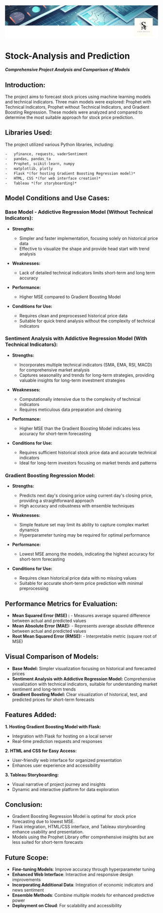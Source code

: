 ![Header](https://github.com/vanillatyy1/23_Stock_price_prediction/blob/cba086b4ff6b098335b2f87cdee2a96823f3be96/Images/readme_image.jpg)
# Stock-Analysis and Prediction
***Comprehensive Project Analysis and Comparison of Models***

## Introduction:
The project aims to forecast stock prices using machine learning models and technical indicators. Three main models were explored: Prophet with Technical Indicators, Prophet without Technical Indicators, and Gradient Boosting Regression. These models were analyzed and compared to determine the most suitable approach for stock price prediction.

## Libraries Used:
The project utilized various Python libraries, including:

    -   yfinance, requests, vaderSentiment
    -   pandas, pandas_ta
    -   Prophet, scikit-learn, numpy
    -   matplotlib, plotly
    -   Flask *(for hosting Gradient Boosting Regression model)*
    -   HTML, CSS *(for web interface creation)*
    -   Tableau *(for storyboarding)*

## Model Conditions and Use Cases:

### **Base Model - Addictive Regression Model (Without Technical Indicators):**

-   **Strengths:**
    -   Simpler and faster implementation,  focusing solely on historical price data
    -   Effective to visualize the shape and provide head start with trend analysis
    
-   **Weaknesses:**
    -   Lack of detailed technical indicators limits short-term and long term accuracy
    
-   **Performance:**
    -   Higher MSE compared to Gradient Boosting Model

-   **Conditions for Use:**
    -   Requires clean and preprocessed historical price data
    -   Suitable for quick trend analysis without the complexity of technical indicators

### Sentiment Analysis with Addictive Regression Model  (With Technical Indicators):

-   **Strengths:**
    -   Incorporates multiple technical indicators (SMA, EMA, RSI, MACD) for comprehensive market analysis
    -   Captures seasonality and trends for long-term strategies, providing valuable insights for long-term investment strategies
    
-   **Weaknesses:**
    -   Computationally intensive due to the complexity of technical indicators
    -   Requires meticulous data preparation and cleaning
    
-   **Performance:**
    -   Higher MSE than the Gradient Boosting Model indicates less accuracy for short-term forecasting

-   **Conditions for Use:**
	- Requires sufficient historical stock price data and accurate technical indicators
	- Ideal for long-term investors focusing on market trends and patterns

### Gradient Boosting Regression Model:

-   **Strengths:**
    -   Predicts next day's closing price using current day's closing price, providing a straightforward approach
    -   High accuracy and robustness with ensemble techniques
    
-   **Weaknesses:**
    -   Simple feature set may limit its ability to capture complex market dynamics
    -   Hyperparameter tuning may be required for optimal performance
    
-   **Performance:**
    -   Lowest MSE among the models, indicating the highest accuracy for short-term forecasting

-   **Conditions for Use:**
    -   Requires clean historical price data with no missing values
    -   Suitable for accurate short-term price prediction with minimal preprocessing

## Performance Metrics for Evaluation:

-    **Mean Squared Error (MSE) :**
    -   Measures average squared difference between actual and predicted values
-    **Mean Absolute Error (MAE):**
    -   Represents average absolute difference between actual and predicted values
-    **Root Mean Squared Error (RMSE):**
    -   Interpretable metric (square root of MSE)

## Visual Comparison of Models:

-   **Base Model:** Simpler visualization focusing on historical and forecasted prices
-   **Sentiment Analysis with Addictive Regression Model:** Comprehensive visualization with technical indicators, suitable for understanding market sentiment and long-term trends
-   **Gradient Boosting Model:** Clear visualization of historical, test, and predicted prices for short-term forecasts

## Features Added:

**1. Hosting Gradient Boosting Model with Flask:**

-   Integration with Flask for hosting on a local server
-   Real-time prediction requests and responses

**2. HTML and CSS for Easy Access:**

-   User-friendly web interface for organized presentation
-   Enhances user experience and accessibility

**3. Tableau Storyboarding:**

-   Visual narrative of project journey and insights
-   Dynamic and interactive platform for data exploration

## Conclusion:
-   Gradient Boosting Regression Model is optimal for stock price forecasting due to lowest MSE.
-   Flask integration, HTML/CSS interface, and Tableau storyboarding enhance usability and presentation.
-   Models using the Prophet Library offer comprehensive insights but are less suited for short-term forecasts

## Future Scope:

-   **Fine-tuning Models**: Improve accuracy through hyperparameter tuning
-   **Enhanced Web Interface**: Interactive and responsive design improvements
-   **Incorporating Additional Data**: Integration of economic indicators and news sentiment
-   **Ensemble Methods**: Combine multiple models for enhanced predictive power
-    **Deployment on Cloud**: For scalability and accessibility